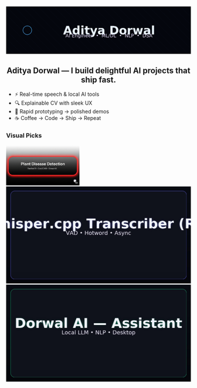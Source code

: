 <p align="center"><img src="assets/animated-banner.gif" alt="banner"/></p>

<h2 align="center">Aditya Dorwal — I build delightful AI projects that ship fast.</h2>

- ⚡ Real-time speech & local AI tools
- 🔍 Explainable CV with sleek UX
- 🧪 Rapid prototyping → polished demos
- ☕ Coffee → Code → Ship → Repeat

### Visual Picks
<img src="assets/proj1.png" width="200"/><br/>
<img src="assets/proj2.jpg" width="700"/><br/>
<img src="assets/proj3.jpg" width="700"/>
